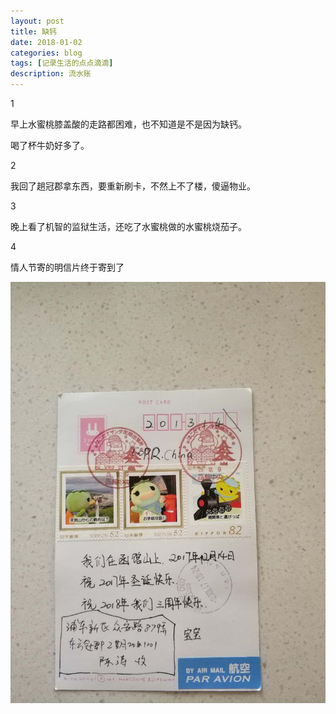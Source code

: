 ```yaml
---
layout: post
title: 缺钙
date: 2018-01-02
categories: blog
tags: [记录生活的点点滴滴]
description: 流水账
---
```


1

早上水蜜桃膝盖酸的走路都困难，也不知道是不是因为缺钙。

喝了杯牛奶好多了。

2

我回了趟冠郡拿东西，要重新刷卡，不然上不了楼，傻逼物业。

3

晚上看了机智的监狱生活，还吃了水蜜桃做的水蜜桃烧茄子。

4

情人节寄的明信片终于寄到了

![明信片](https://raw.githubusercontent.com/cksmct/MarkdownPhotos/master/%E5%BE%AE%E4%BF%A1%E5%9B%BE%E7%89%87_20180108111018.jpg)


